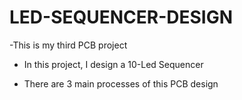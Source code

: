 # LED-SEQUENCER-DESIGN

-This is my third PCB project

- In this project, I design a 10-Led Sequencer

- There are 3 main processes of this PCB design
